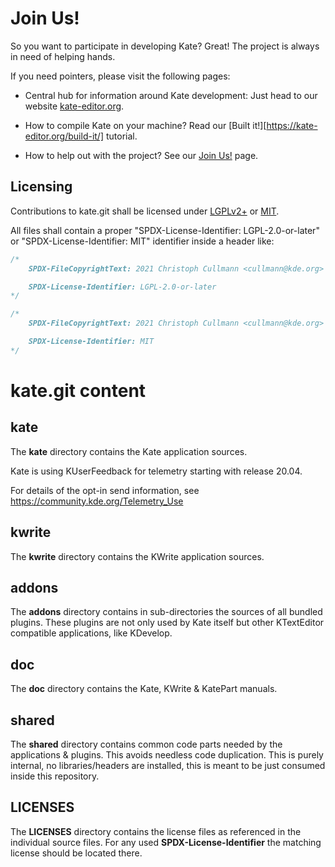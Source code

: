 # Join Us!

So you want to participate in developing Kate?
Great!
The project is always in need of helping hands.

If you need pointers, please visit the following pages:

* Central hub for information around Kate development: Just head to our website [kate-editor.org](https://kate-editor.org/).

* How to compile Kate on your machine? Read our [Built it!][https://kate-editor.org/build-it/] tutorial.

* How to help out with the project? See our [Join Us!](https://kate-editor.org/join-us/) page.

## Licensing

Contributions to kate.git shall be licensed under [LGPLv2+](LICENSES/LGPL-2.0-or-later.txt) or [MIT](LICENSES/MIT.txt).

All files shall contain a proper "SPDX-License-Identifier: LGPL-2.0-or-later" or "SPDX-License-Identifier: MIT" identifier inside a header like:

```cpp
/*
    SPDX-FileCopyrightText: 2021 Christoph Cullmann <cullmann@kde.org>

    SPDX-License-Identifier: LGPL-2.0-or-later
*/
```

```cpp
/*
    SPDX-FileCopyrightText: 2021 Christoph Cullmann <cullmann@kde.org>

    SPDX-License-Identifier: MIT
*/
```

# kate.git content

## kate

The **kate** directory contains the Kate application sources.

Kate is using KUserFeedback for telemetry starting with release 20.04.

For details of the opt-in send information, see https://community.kde.org/Telemetry_Use

## kwrite

The **kwrite** directory contains the KWrite application sources.

## addons

The **addons** directory contains in sub-directories the sources of all bundled plugins.
These plugins are not only used by Kate itself but other KTextEditor compatible applications, like KDevelop.

## doc

The **doc** directory contains the Kate, KWrite & KatePart manuals.

## shared

The **shared** directory contains common code parts needed by the applications & plugins.
This avoids needless code duplication.
This is purely internal, no libraries/headers are installed, this is meant to be just consumed inside this repository.

## LICENSES

The **LICENSES** directory contains the license files as referenced in the individual source files.
For any used **SPDX-License-Identifier** the matching license should be located there.
